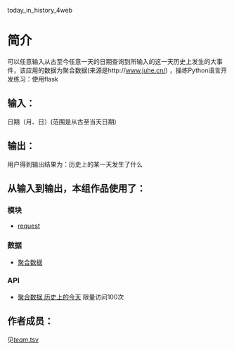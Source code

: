 
today_in_history_4web


		
# 简介 
可以任意输入从古至今任意一天的日期查询到所输入的这一天历史上发生的大事件，该应用的数据为聚合数据(来源是http://www.juhe.cn/) ，操练Python语言开发练习：使用flask


		

## 输入：
日期（月、日）(范围是从古至当天日期)
## 输出：
用户得到输出结果为：历史上的某一天发生了什么
## 从输入到输出，本组作品使用了：
### 模块
* [request](http://www.python-requests.org/en/master/)     

### 数据
* [聚合数据](https://www.juhe.cn/)




### API
* [聚合数据 历史上的今天](http://api.juheapi.com/japi/toh?key=4bc027ace0535ecf7e935870a1b9deef&v=1.0&month=11&day=1) 限量访问100次

## 作者成员：
见[_team_.tsv](https://github.com/kkrrystal2/nfu_newmedia_python/blob/master/_team_.tsv)


